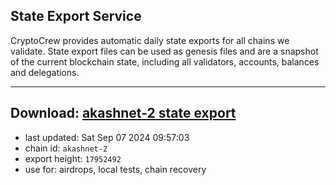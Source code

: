 ## State Export Service
CryptoCrew provides automatic daily state exports for all chains we validate. State export files can be used as genesis files and are a snapshot of the current blockchain state, including all validators, accounts, balances and delegations.

---
**Download: [akashnet-2 state export](https://dl-eu2.ccvalidators.com/SERVICE/akash/akashnet-2_export_17952492.json)**
---

- last updated: Sat Sep 07 2024 09:57:03
- chain id: `akashnet-2`
- export height: `17952492`
- use for: airdrops, local tests, chain recovery
